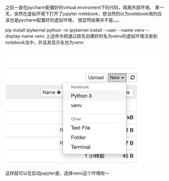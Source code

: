 之前一直在pycharm配置好的virtual enviroment下码代码，隔离外部环境。
某一天，突然在虚拟环境下打开了jupyter notebook，想当然的以为notebook用的应该也是pycharm配置好的虚拟环境，
很显然结果并不是。。。

pip install ipykernel
python -m ipykernel install --user --name venv --display-name venv
上述命令把通过原先创建好的名为venv的虚拟环境注册到notebook当中，并且其显示名也为venv

![image](image.png)

这样就可以在启动jupyter是，选择venv这个环境啦～


